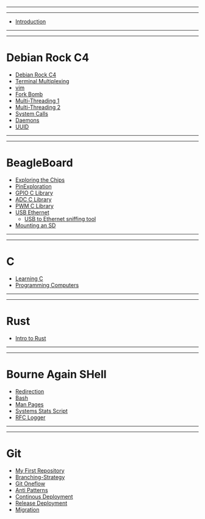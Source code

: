 
------------------------------------------------------
------------------------------------------------------

- [Introduction](Introduction/Introduction.md)

------------------------------------------------------
------------------------------------------------------

# Debian Rock C4
- [Debian Rock C4](Debian_Rock/Debian_Rock.md)
- [Terminal Multiplexing](tmux/tmux.md)
- [vim](vim/vim.md)
- [Fork Bomb]()
- [Multi-Threading 1]()
- [Multi-Threading 2]()
- [System Calls]()
- [Daemons]()
- [UUID]()

------------------------------------------------------
------------------------------------------------------

# BeagleBoard
- [Exploring the Chips]()
- [PinExploration]()
- [GPIO C Library]()
- [ADC C Library]()
- [PWM C Library]()
- [USB Ethernet]()
  - [USB to Ethernet sniffing tool]()
- [Mounting an SD]()

------------------------------------------------------
------------------------------------------------------

# C
- [Learning C]()
- [Programming Computers]()

------------------------------------------------------
------------------------------------------------------

# Rust

- [Intro to Rust]()

------------------------------------------------------
------------------------------------------------------

# Bourne Again SHell
- [Redirection](./Redirection/Redirection.md)
- [Bash](Bash/Bash_Scripting.md)
- [Man Pages](ManPages/ManPages.md)
- [Systems Stats Script](SystemsStats/SystemsStats.md)
- [RFC Logger](RFC_Logger/rfclogger.md)

------------------------------------------------------
------------------------------------------------------

# Git
- [My First Repository](myFirstRepository/myFirstRepository.md)
- [Branching-Strategy](BranchingModel/BranchingModel.md)
- [Git Oneflow](OneFlow/OneFlow.md)
- [Anti Patterns](AntiPatterns/AntiPatterns.md)
- [Continous Deployment](ContinousDeployment/ContinousDeployment.md)
- [Release Deployment](ReleaseDeployment/ReleaseDeployment.md)
- [Migration](Migration/Migration.md)